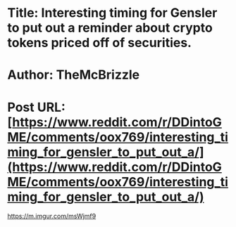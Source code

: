 # Title: Interesting timing for Gensler to put out a reminder about crypto tokens priced off of securities.
# Author: TheMcBrizzle
# Post URL: [https://www.reddit.com/r/DDintoGME/comments/oox769/interesting_timing_for_gensler_to_put_out_a/](https://www.reddit.com/r/DDintoGME/comments/oox769/interesting_timing_for_gensler_to_put_out_a/)


https://m.imgur.com/msWjmf9